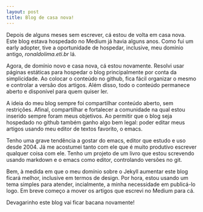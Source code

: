 ```yaml
---
layout: post
title: Blog de casa nova!
---
```


Depois de alguns meses sem escrever, cá estou de volta em casa
nova. Este blog estava hospedado no Medium já havia alguns anos. Como
fui um early adopter, tive a oportunidade de hospedar, inclusive, meu
domínio antigo, _ronaldolima.eti.br_ lá.

Agora, de domínio novo e casa nova, cá estou novamente. Resolvi usar
páginas estáticas para hospedar o blog principalmente por conta da
simplicidade. Ao colocar o conteúdo no github, fica fácil organizar o
mesmo e controlar a versão dos artigos. Além disso, todo o conteúdo
permanece aberto e disponível para quem quiser ler.

A ideia do meu blog sempre foi compartilhar conteúdo aberto, sem
restrições. Afinal, compartilhar e fortalecer a comunidade na qual
estou inserido sempre foram meus objetivos. Ao permitir que o blog
seja hospedado no github também ganho algo bem legal: poder editar
meus artigos usando meu editor de textos favorito, o emacs.

Tenho uma grave tendência a gostar do emacs, editor que estudo e uso
desde 2004. Já me acostumei tanto com ele que é muito produtivo
escrever qualquer coisa com ele. Tenho um projeto de um livro que
estou screvendo usando markdown e o emacs como editor, controlando
versões no git.

Bem, à medida em que o meu domínio sobre o Jekyll aumentar este blog
ficará melhor, inclusive em termos de design. Por hora, estou usando
um tema simples para atender, incialmente, a minha necessidade em
publicá-lo logo. Em breve começo a mover os artigos que escrevi no
Medium para cá.

Devagarinho este blog vai ficar bacana novamente!
